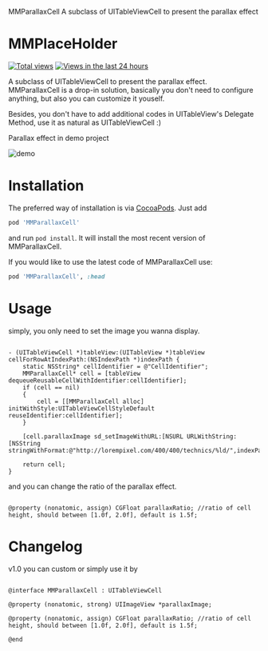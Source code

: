 MMParallaxCell
A subclass of UITableViewCell to present the parallax effect


MMPlaceHolder
=============
[![Total views](https://sourcegraph.com/api/repos/github.com/adad184/MMParallaxCell/.counters/views.png)](https://sourcegraph.com/github.com/adad184/MMParallaxCell)
[![Views in the last 24 hours](https://sourcegraph.com/api/repos/github.com/adad184/MMParallaxCell/.counters/views-24h.png)](https://sourcegraph.com/github.com/adad184/MMParallaxCell)

A subclass of UITableViewCell to present the parallax effect. MMParallaxCell is a drop-in solution, basically you don't need to configure anything, but also you can customize it youself. 

Besides, you don't have to add additional codes in UITableView's Delegate Method, use it as natural as UITableViewCell :)

Parallax effect in demo project

![demo](https://github.com/adad184/MMParallaxCell/blob/master/DEMO.gif)


Installation
============

The preferred way of installation is via [CocoaPods](http://cocoapods.org). Just add

```ruby
pod 'MMParallaxCell'
```

and run `pod install`. It will install the most recent version of MMParallaxCell.

If you would like to use the latest code of MMParallaxCell use:

```ruby
pod 'MMParallaxCell', :head
```

Usage
===============

simply, you only need to set the image you wanna display.

```objc

- (UITableViewCell *)tableView:(UITableView *)tableView cellForRowAtIndexPath:(NSIndexPath *)indexPath {
    static NSString* cellIdentifier = @"CellIdentifier";
    MMParallaxCell* cell = [tableView dequeueReusableCellWithIdentifier:cellIdentifier];
    if (cell == nil)
    {
        cell = [[MMParallaxCell alloc] initWithStyle:UITableViewCellStyleDefault reuseIdentifier:cellIdentifier];
    }
    
    [cell.parallaxImage sd_setImageWithURL:[NSURL URLWithString:[NSString stringWithFormat:@"http://lorempixel.com/400/400/technics/%ld/",indexPath.row]]];
    
    return cell;
}

```


and you can change the ratio of the parallax effect.

```objc

@property (nonatomic, assign) CGFloat parallaxRatio; //ratio of cell height, should between [1.0f, 2.0f], default is 1.5f;

```
	

Changelog
===============
v1.0  you can custom or simply use it by

```objc

@interface MMParallaxCell : UITableViewCell

@property (nonatomic, strong) UIImageView *parallaxImage;

@property (nonatomic, assign) CGFloat parallaxRatio; //ratio of cell height, should between [1.0f, 2.0f], default is 1.5f;

@end
```


